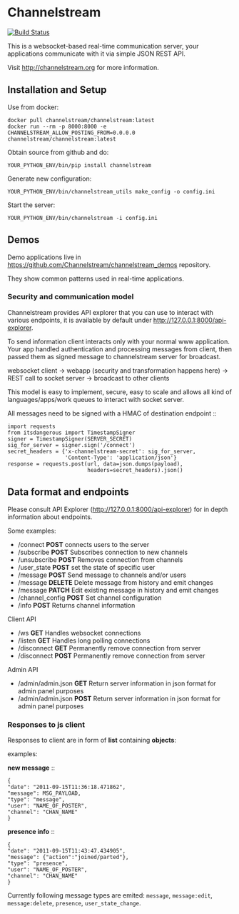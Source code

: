 # Channelstream

[![Build Status]](https://travis-ci.org/Channelstream/channelstream)

This is a websocket-based real-time communication server,
your applications communicate with it via simple JSON REST API.

Visit http://channelstream.org for more information.

## Installation and Setup

Use from docker:

    docker pull channelstream/channelstream:latest
    docker run --rm -p 8000:8000 -e CHANNELSTREAM_ALLOW_POSTING_FROM=0.0.0.0 channelstream/channelstream:latest

Obtain source from github and do:

    YOUR_PYTHON_ENV/bin/pip install channelstream

Generate new configuration:

    YOUR_PYTHON_ENV/bin/channelstream_utils make_config -o config.ini

Start the server:

    YOUR_PYTHON_ENV/bin/channelstream -i config.ini


## Demos

Demo applications live in https://github.com/Channelstream/channelstream_demos repository.

They show common patterns used in real-time applications.

### Security and communication model

Channelstream provides API explorer that you can use to interact with various
endpoints, it is available by default under http://127.0.0.1:8000/api-explorer.

To send information client interacts only with your normal www application.
Your app handled authentication and processing messages from client, then passed
them as signed message to channelstream server for broadcast.

websocket client -> webapp (security and transformation happens here) -> REST call to socket server -> broadcast to other clients

This model is easy to implement, secure, easy to scale and allows all kind of
languages/apps/work queues to interact with socket server.

All messages need to be signed with a HMAC of destination endpoint ::

    import requests
    from itsdangerous import TimestampSigner
    signer = TimestampSigner(SERVER_SECRET)
    sig_for_server = signer.sign('/connect')
    secret_headers = {'x-channelstream-secret': sig_for_server,
                      'Content-Type': 'application/json'}
    response = requests.post(url, data=json.dumps(payload),
                             headers=secret_headers).json()

## Data format and endpoints

Please consult API Explorer (http://127.0.0.1:8000/api-explorer) for in depth information
about endpoints.

Some examples:

* /connect **POST** connects users to the server
* /subscribe **POST** Subscribes connection to new channels
* /unsubscribe **POST** Removes connection from channels
* /user_state **POST** set the state of specific user
* /message **POST** Send message to channels and/or users
* /message **DELETE** Delete message from history and emit changes
* /message **PATCH** Edit existing message in history and emit changes
* /channel_config **POST** Set channel configuration
* /info **POST** Returns channel information

Client API

* /ws **GET** Handles websocket connections
* /listen **GET** Handles long polling connections
* /disconnect **GET** Permanently remove connection from server
* /disconnect **POST** Permanently remove connection from server


Admin API

* /admin/admin.json **GET** Return server information in json format for admin panel purposes
* /admin/admin.json **POST** Return server information in json format for admin panel purposes

### Responses to js client

Responses to client are in form of **list** containing **objects**:

examples:

**new message** ::

    {
    "date": "2011-09-15T11:36:18.471862",
    "message": MSG_PAYLOAD,
    "type": "message",
    "user": "NAME_OF_POSTER",
    "channel": "CHAN_NAME"
    }

**presence info** ::

    {
    "date": "2011-09-15T11:43:47.434905",
    "message": {"action":"joined/parted"},
    "type": "presence",
    "user": "NAME_OF_POSTER",
    "channel": "CHAN_NAME"
    }

Currently following message types are emited: `message`, `message:edit`,
`message:delete`, `presence`, `user_state_change`.

[Build Status]: https://travis-ci.org/Channelstream/channelstream.svg?branch=master
